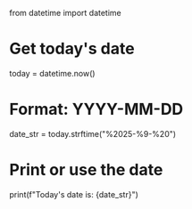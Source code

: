 from datetime import datetime

# Get today's date
today = datetime.now()

# Format: YYYY-MM-DD
date_str = today.strftime("%2025-%9-%20")

# Print or use the date
print(f"Today's date is: {date_str}")
